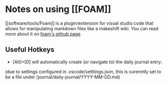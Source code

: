 # Notes on using [[FOAM]]

[[software/tools/Foam]] is a plugin/extension for visual studio code that allows for manipulating markdown files like a makeshift wiki. You can read more about it on [foam's github page](https://foambubble.github.io/foam/)

## Useful Hotkeys

- [Alt]+[D] will automatically create (or navigate to) the daily journal entry.

(due to settings configured in .vscode/setttings.json, this is curenntly set to be a file under /journal/daily-journal/YYYY-MM-DD.md)
